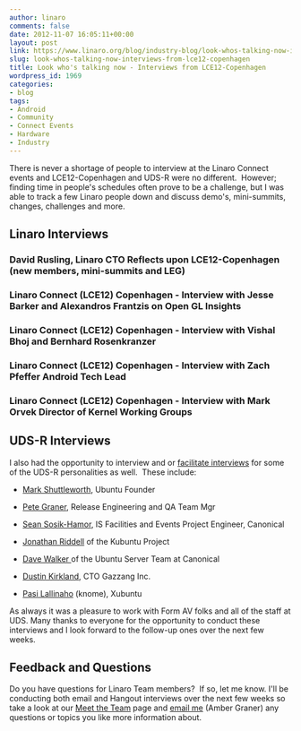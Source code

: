 ```yaml
---
author: linaro
comments: false
date: 2012-11-07 16:05:11+00:00
layout: post
link: https://www.linaro.org/blog/industry-blog/look-whos-talking-now-interviews-from-lce12-copenhagen/
slug: look-whos-talking-now-interviews-from-lce12-copenhagen
title: Look who's talking now - Interviews from LCE12-Copenhagen
wordpress_id: 1969
categories:
- blog
tags:
- Android
- Community
- Connect Events
- Hardware
- Industry
---
```


There is never a shortage of people to interview at the Linaro Connect events and LCE12-Copenhagen and UDS-R were no different.  However; finding time in people's schedules often prove to be a challenge, but I was able to track a few Linaro people down and discuss demo's, mini-summits, changes, challenges and more.


## Linaro Interviews





### David Rusling, Linaro CTO Reflects upon LCE12-Copenhagen (new members, mini-summits and LEG)





### Linaro Connect (LCE12) Copenhagen - Interview with Jesse Barker and Alexandros Frantzis on Open GL Insights





### Linaro Connect (LCE12) Copenhagen - Interview with Vishal Bhoj and Bernhard Rosenkranzer





### Linaro Connect (LCE12) Copenhagen - Interview with Zach Pfeffer Android Tech Lead





### Linaro Connect (LCE12) Copenhagen - Interview with Mark Orvek Director of Kernel Working Groups




## UDS-R Interviews


I also had the opportunity to interview and or [facilitate interviews](http://www.youtube.com/user/ubuntudevelopers) for some of the UDS-R personalities as well.  These include:




  * [Mark Shuttleworth](http://youtu.be/RS89kvoGFLs), Ubuntu Founder


  * [Pete Graner](http://youtu.be/iQl6qR9yJzk), Release Engineering and QA Team Mgr


  * [Sean Sosik-Hamor](http://youtu.be/oQ-Fu6HPTQQ), IS Facilities and Events Project Engineer, Canonical


  * [Jonathan Riddell](http://youtu.be/kEotr1Qi1bQ) of the Kubuntu Project


  * [Dave Walker ](http://youtu.be/AHLM34RZIek)of the Ubuntu Server Team at Canonical


  * [Dustin Kirkland](http://youtu.be/i1Wo9kAR4oA), CTO Gazzang Inc.


  * [Pasi Lallinaho](http://youtu.be/2obH7ugvIsQ) (knome), Xubuntu


As always it was a pleasure to work with Form AV folks and all of the staff at UDS. Many thanks to everyone for the opportunity to conduct these interviews and I look forward to the follow-up ones over the next few weeks.


## Feedback and Questions


Do you have questions for Linaro Team members?  If so, let me know. I'll be conducting both email and Hangout interviews over the next few weeks so take a look at our [Meet the Team](http://www.linaro.org/linux-on-arm/meet-the-team) page and [email me](mailto:akgraner@linaro.org) (Amber Graner) any questions or topics you like more information about.
